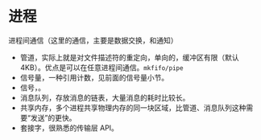 # 进程

进程间通信（这里的通信，主要是数据交换，和通知）

- 管道，实际上就是对文件描述符的重定向，单向的，缓冲区有限（默认 4KB）。优点是可以在任意进程间通信。`mkfifo/pipe`
- 信号量，一种引用计数，见前面的信号量小节。
- 信号，。
- 消息队列，存放消息的链表，大量消息的耗时比较长。
- 共享内存，多个进程共享物理内存的同一块区域，比管道、消息队列这种需要“发送”的更快。
- 套接字，很熟悉的传输层 API。